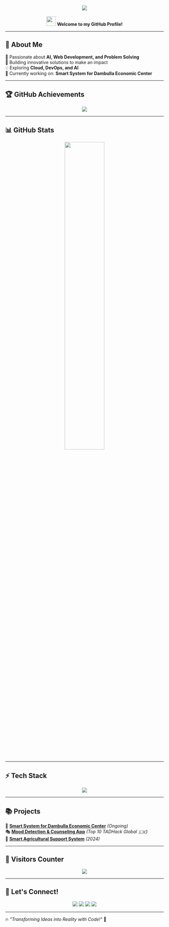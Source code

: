 <h1 align="center">
  <img src="https://readme-typing-svg.herokuapp.com?font=Fira+Code&weight=600&size=30&pause=1000&color=F7A41D&center=true&vCenter=true&width=600&height=60&lines=Hey!+I'm+Rashen+Themiya+👋;Software+Engineer+%7C+Tech+Enthusiast+🚀;Building+Smart+&+Scalable+Systems" />
</h1>

<p align="center">
  <img src="https://media.giphy.com/media/hvRJCLFzcasrR4ia7z/giphy.gif" width="30"/>  
  <strong>Welcome to my GitHub Profile!</strong>  
</p>

---

## 🎨 **About Me**
🌱 Passionate about **AI, Web Development, and Problem Solving**  
🚀 Building innovative solutions to make an impact  
💡 Exploring **Cloud, DevOps, and AI**  
🎯 Currently working on: **Smart System for Dambulla Economic Center**  

---

## 🏆 **GitHub Achievements**
<p align="center">
  <img src="https://github-profile-trophy.vercel.app/?username=RashenThemiya&theme=radical&column=7&margin-w=10&margin-h=10">
</p>

---

## 📊 **GitHub Stats**
<p align="center">
  <img src="https://github-readme-stats.vercel.app/api?username=RashenThemiya&show_icons=true&theme=radical" width="50%">

</p>

---

## ⚡ **Tech Stack**
<p align="center">
  <img src="https://skillicons.dev/icons?i=react,django,nodejs,spring,aws,docker,mysql,git,figma" />
</p>

---

## 📚 **Projects**
🚀 **[Smart System for Dambulla Economic Center](#)** *(Ongoing)*  
🎭 **[Mood Detection & Counseling App](#)** *(Top 10 TADHack Global 🇱🇰)*  
🌱 **[Smart Agricultural Support System](#)** *(2024)*  

---

## 🌟 **Visitors Counter**
<p align="center">
  <img src="https://profile-counter.glitch.me/{RashenThemiya}/count.svg">
</p>

---

## 💬 **Let's Connect!**
<p align="center">
  <a href="mailto:rashenrashen4@gmail.com"><img src="https://img.shields.io/badge/Email-D14836?style=flat&logo=gmail&logoColor=white"></a>
  <a href="https://github.com/RashenThemiya"><img src="https://img.shields.io/badge/GitHub-100000?style=flat&logo=github&logoColor=white"></a>
  <a href="https://www.linkedin.com/in/rashenthemiya-2b0298249/"><img src="https://img.shields.io/badge/LinkedIn-0077B5?style=flat&logo=linkedin&logoColor=white"></a>
  <a href="https://rashen.zapto.org/"><img src="https://img.shields.io/badge/Portfolio-FF7139?style=flat&logo=Firefox&logoColor=white"></a>
</p>

---

🔥 *"Transforming Ideas into Reality with Code!"* 🚀

